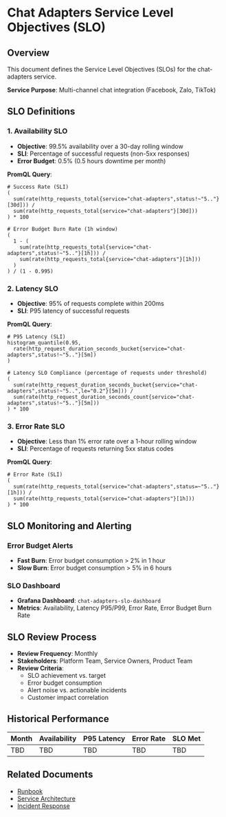 # Chat Adapters Service Level Objectives (SLO)

## Overview
This document defines the Service Level Objectives (SLOs) for the chat-adapters service.

**Service Purpose**: Multi-channel chat integration (Facebook, Zalo, TikTok)

## SLO Definitions

### 1. Availability SLO
- **Objective**: 99.5% availability over a 30-day rolling window
- **SLI**: Percentage of successful requests (non-5xx responses)
- **Error Budget**: 0.5% (0.5 hours downtime per month)

**PromQL Query**:
```promql
# Success Rate (SLI)
(
  sum(rate(http_requests_total{service="chat-adapters",status!~"5.."}[30d])) /
  sum(rate(http_requests_total{service="chat-adapters"}[30d]))
) * 100

# Error Budget Burn Rate (1h window)
(
  1 - (
    sum(rate(http_requests_total{service="chat-adapters",status!~"5.."}[1h])) /
    sum(rate(http_requests_total{service="chat-adapters"}[1h]))
  )
) / (1 - 0.995)
```

### 2. Latency SLO
- **Objective**: 95% of requests complete within 200ms
- **SLI**: P95 latency of successful requests

**PromQL Query**:
```promql
# P95 Latency (SLI)
histogram_quantile(0.95, 
  rate(http_request_duration_seconds_bucket{service="chat-adapters",status!~"5.."}[5m])
)

# Latency SLO Compliance (percentage of requests under threshold)
(
  sum(rate(http_request_duration_seconds_bucket{service="chat-adapters",status!~"5..",le="0.2"}[5m])) /
  sum(rate(http_request_duration_seconds_count{service="chat-adapters",status!~"5.."}[5m]))
) * 100
```

### 3. Error Rate SLO
- **Objective**: Less than 1% error rate over a 1-hour rolling window
- **SLI**: Percentage of requests returning 5xx status codes

**PromQL Query**:
```promql
# Error Rate (SLI)
(
  sum(rate(http_requests_total{service="chat-adapters",status=~"5.."}[1h])) /
  sum(rate(http_requests_total{service="chat-adapters"}[1h]))
) * 100
```

## SLO Monitoring and Alerting

### Error Budget Alerts
- **Fast Burn**: Error budget consumption > 2% in 1 hour
- **Slow Burn**: Error budget consumption > 5% in 6 hours

### SLO Dashboard
- **Grafana Dashboard**: `chat-adapters-slo-dashboard`
- **Metrics**: Availability, Latency P95/P99, Error Rate, Error Budget Burn Rate

## SLO Review Process
- **Review Frequency**: Monthly
- **Stakeholders**: Platform Team, Service Owners, Product Team
- **Review Criteria**: 
  - SLO achievement vs. target
  - Error budget consumption
  - Alert noise vs. actionable incidents
  - Customer impact correlation

## Historical Performance
<!-- Update monthly with actual performance data -->
| Month | Availability | P95 Latency | Error Rate | SLO Met |
|-------|-------------|-------------|------------|---------|
| TBD   | TBD         | TBD         | TBD        | TBD     |

## Related Documents
- [Runbook](./chat-adapters-runbook.md)
- [Service Architecture](../README.md)
- [Incident Response](https://docs.company.com/incident-response)
